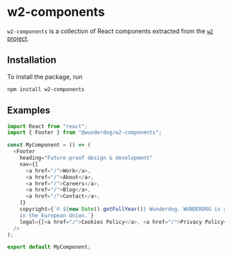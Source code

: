 # w2-components

`w2-components` is a collection of React components extracted from the [`w2` project](https://github.com/wunderdogsw/w2).

## Installation

To install the package, run

    npm install w2-components

## Examples

```javascript
import React from "react";
import { Footer } from "@wunderdog/w2-components";

const MyComponent = () => (
  <Footer
    heading="Future-proof design & development"
    nav={[
      <a href="/">Work</a>,
      <a href="/">About</a>,
      <a href="/">Careers</a>,
      <a href="/">Blog</a>,
      <a href="/">Contact</a>,
    ]}
    copyright={`© ${new Date().getFullYear()} Wunderdog. WUNDERDOG is a registered trademark of Wunderdog Oy
    in the European Union.`}
    legal={[<a href="/">Cookies Policy</a>, <a href="/">Privacy Policy</a>]}
  />
);

export default MyComponent;
```
